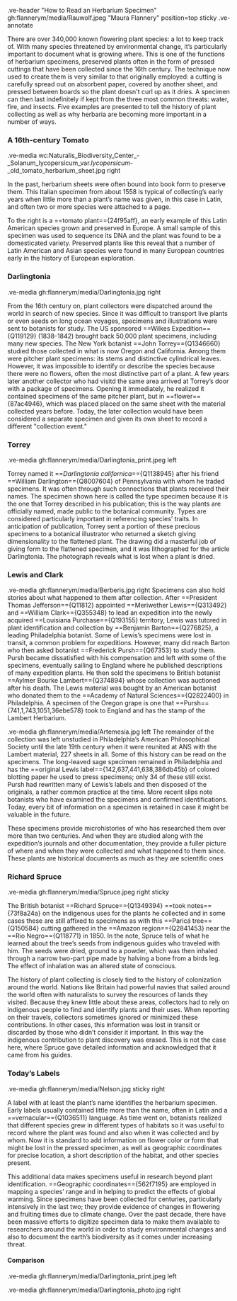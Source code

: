 .ve-header "How to Read an Herbarium Specimen" gh:flannerym/media/Rauwolf.jpeg "Maura Flannery" position=top sticky 
.ve-annotate

There are over 340,000 known flowering plant species:  a lot to keep track of. With many species threatened by environmental change, it’s particularly important to document what is growing where. This is one of the functions of herbarium specimens, preserved plants often in the form of pressed cuttings that have been collected since the 16th century.  The technique now used to create them is very similar to that originally employed:  a cutting is carefully spread out on absorbent paper, covered by another sheet, and pressed between boards so the plant doesn't curl up as it dries. A specimen can then last indefinitely if kept from the three most common threats: water, fire, and insects.  Five examples are presented to tell the history of plant collecting as well as why herbaria are becoming more important in a number of ways.

### A 16th-century Tomato

.ve-media wc:Naturalis_Biodiversity_Center_-_Solanum_lycopersicum_var._lycopersicum_-_old_tomato_herbarium_sheet.jpg right 

In the past, herbarium sheets were often bound into book form to preserve them.  This Italian specimen from about 1558 is typical of collecting’s early years when little more than a plant’s name was given, in this case in Latin, and often two or more species were attached to a page.  

To the right is a ==tomato plant=={24f95aff}, an early example of this Latin American species grown and preserved in Europe.  A small sample of this specimen was used to sequence its DNA and the plant was found to be a domesticated variety.  Preserved plants like this reveal that a number of Latin American and Asian species were found in many European countries early in the history of European exploration. 

### Darlingtonia

.ve-media gh:flannerym/media/Darlingtonia.jpg right

From the 16th century on, plant collectors were dispatched around the world in search of new species.  Since it was difficult to transport live plants or even seeds on long ocean voyages, specimens and illustrations were sent to botanists for study.  The US sponsored ==Wilkes Expedition=={Q119129} (1838-1842) brought back 50,000 plant specimens, including many new species.  The New York botanist ==John Torrey=={Q1346660} studied those collected in what is now Oregon and California.  Among them were pitcher plant specimens: its stems and distinctive cylindrical leaves.  However, it was impossible to identify or describe the species because there were no flowers, often the most distinctive part of a plant.  A few years later another collector who had visitd the same area arrived at Torrey’s door with a package of specimens.  Opening it immediately, he realized it contained specimens of the same pitcher plant, but in ==flower=={87ac4946}, which was placed placed on the same sheet with the material collected years before.  Today, the later collection would have been considered a separate specimen and given its own sheet to record a different "collection event."  

### Torrey

.ve-media gh:flannerym/media/Darlingtonia_print.jpeg left

Torrey named it ==*Darlingtonia californica*=={Q1138945} after his friend ==William Darlington=={Q8007604} of Pennsylvania with whom he traded specimens.  It was often through such connections that plants received their names.  The specimen shown here is called the type specimen because it is the one that Torrey described in his publication; this is the way plants are officially named, made public to the botanical community.  Types are considered particularly important in referencing species’ traits.  In anticipation of publication, Torrey sent a portion of these precious specimens to a botanical illustrator who returned a sketch giving dimensionality to the flattened plant.  The drawing did a masterful job of giving form to the flattened specimen, and it was lithographed for the article Darlingtonia.  The photograph reveals what is lost when a plant is dried.  

### Lewis and Clark
.ve-media gh:flannerym/media/Berberis.jpg right 
Specimens can also hold stories about what happened to them after collection. After ==President Thomas Jefferson=={Q11812} appointed ==Meriwether Lewis=={Q313492} and ==William Clark=={Q355348} to lead an expedition into the newly acquired ==Louisiana Purchase=={Q193155} territory, Lewis was tutored in plant identification and collection by ==Benjamin Barton=={Q276825}, a leading Philadelphia botanist.  Some of Lewis’s specimens were lost in transit, a common problem for expeditions.  However, many did reach Barton who then asked botanist ==Frederick Pursh=={Q67353} to study them. Pursh became dissatisfied with his compensation and left with some of the specimens, eventually sailing to England where he published descriptions of many expedition plants. He then sold the specimens to British botanist ==Aylmer Bourke Lambert=={Q374894} whose collection was auctioned after his death. The Lewis material was bought by an American botanist who donated them to the ==Academy of Natural Sciences=={Q2822400} in Philadelphia. A specimen of the Oregon grape is one that ==Pursh=={741,1,743,1051,36ebe578} took to England and has the stamp of the Lambert Herbarium.

.ve-media gh:flannerym/media/Artemesia.jpg left
The remainder of the collection was left unstudied in Philadelphia’s American Philosophical Society until the late 19th century when it were reunited at ANS with the Lambert material, 227 sheets in all. Some of this history can be read on the specimens. The long-leaved sage specimen remained in Philadelphia and has the ==original Lewis label=={142,637,441,638,386db45b} of colored blotting paper he used to press specimens; only 34 of these still exist. Pursh had rewritten many of Lewis’s labels and then disposed of the originals, a rather common practice at the time. More recent slips note botanists who have examined the specimens and confirmed identifications. Today, every bit of information on a specimen is retained in case it might be valuable in the future.

These specimens provide microhistories of who has researched them over more than two centuries. And when they are studied along with the expedition’s journals and other documentation, they provide a fuller picture of where and when they were collected and what happened to them since. These plants are historical documents as much as they are scientific ones

### Richard Spruce
.ve-media gh:flannerym/media/Spruce.jpeg right sticky

The British botanist ==Richard Spruce=={Q1349394} ==took notes=={73f8a24a} on the indigenous uses for the plants he collected and in some cases these are still affixed to specimens as with this ==Paricá tree=={Q150584} cutting gathered in the ==Amazon region=={Q2841453} near the ==Rio Negro=={Q118771} in 1850.  In the note, Spruce tells of what he learned about the tree’s seeds from indigenous guides who traveled with him.  The seeds were dried, ground to a powder, which was then inhaled through a narrow two-part pipe made by halving a bone from a birds leg.  The effect of inhalation was an altered state of conscious.  

The history of plant collecting is closely tied to the history of colonization around the world.  Nations like Britain had powerful navies that sailed around the world often with naturalists to survey the resources of lands they visited.  Because they knew little about these areas, collectors had to rely on indigenous people to find and identify plants and their uses.  When reporting on their travels, collectors sometimes ignored or minimized these contributions.  In other cases, this information was lost in transit or discarded by those who didn’t consider it important.  In this way the indigenous contribution to plant discovery was erased.  This is not the case here, where Spruce gave detailed information and acknowledged that it came from his guides.

### Today’s Labels
.ve-media gh:flannerym/media/Nelson.jpg sticky right

A label with at least the plant’s name identifies the herbarium specimen.  Early labels usually contained little more than the name, often in Latin and a ==vernacular=={Q1036511} language. As time went on, botanists realized that different species grew in different types of habitats so it was useful to record where the plant was found and also when it was collected and by whom.  Now it is standard to add information on flower color or form that might be lost in the pressed specimen, as well as geographic coordinates for precise location, a short description of the habitat, and other species present.  

This additional data makes specimens useful in research beyond plant identification.  ==Geographic coordinates=={562f7195} are employed in mapping a species’ range and in helping to predict the effects of global warming.  Since specimens have been collected for centuries, particularly intensively in the last two; they provide evidence of changes in flowering and fruiting times due to climate change.  Over the past decade, there have been massive efforts to digitize specimen data to make them available to researchers around the world in order to study environmental changes and also to document the earth’s biodiversity as it comes under increasing threat.  

#### Comparison

.ve-media gh:flannerym/media/Darlingtonia_print.jpeg left

.ve-media gh:flannerym/media/Darlingtonia_photo.jpg right  





